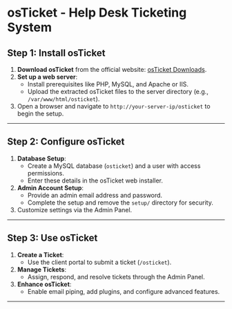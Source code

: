 # osTicket - Help Desk Ticketing System

## Step 1: Install osTicket
1. **Download osTicket** from the official website: [osTicket Downloads](https://osticket.com/download/).
2. **Set up a web server**:
   - Install prerequisites like PHP, MySQL, and Apache or IIS.
   - Upload the extracted osTicket files to the server directory (e.g., `/var/www/html/osticket`).
3. Open a browser and navigate to `http://your-server-ip/osticket` to begin the setup.

---

## Step 2: Configure osTicket
1. **Database Setup**:
   - Create a MySQL database (`osticket`) and a user with access permissions.
   - Enter these details in the osTicket web installer.
2. **Admin Account Setup**:
   - Provide an admin email address and password.
   - Complete the setup and remove the `setup/` directory for security.
3. Customize settings via the Admin Panel.

---

## Step 3: Use osTicket
1. **Create a Ticket**:
   - Use the client portal to submit a ticket (`/osticket`).
2. **Manage Tickets**:
   - Assign, respond, and resolve tickets through the Admin Panel.
3. **Enhance osTicket**:
   - Enable email piping, add plugins, and configure advanced features.

---
